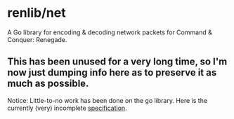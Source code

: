 # renlib/net
A Go library for encoding &amp; decoding network packets for Command &amp; Conquer: Renegade.

## This has been unused for a very long time, so I'm now just dumping info here as to preserve it as much as possible.

Notice: Little-to-no work has been done on the go library. Here is the currently (very) incomplete [specification](https://github.com/Andoryuuta/renlib/blob/master/net/spec.md).
